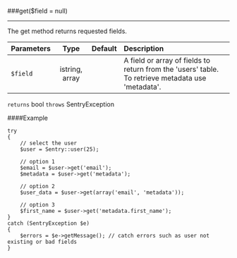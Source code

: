<a id="get" href="#"></a>
###get($field = null)

----------

The get method returns requested fields.

Parameters                   | Type            | Default       | Description
:--------------------------- | :-------------: | :------------ | :--------------
`$field`                     | istring, array  |               | A field or array of fields to return from the 'users' table. To retrieve metadata use 'metadata'.

`returns` bool `throws` SentryException

####Example

	try
	{
	    // select the user
	    $user = Sentry::user(25);

	    // option 1
	    $email = $user->get('email');
	    $metadata = $user->get('metadata');

	    // option 2
	    $user_data = $user->get(array('email', 'metadata'));

	    // option 3
	    $first_name = $user->get('metadata.first_name');
	}
	catch (SentryException $e)
	{
	    $errors = $e->getMessage(); // catch errors such as user not existing or bad fields
	}
